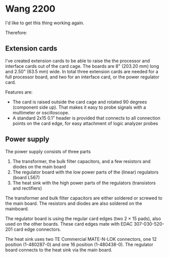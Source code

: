 # Wang 2200

I'd like to get this thing working again.

Therefore:

## Extension cards

I've created extension cards to be able to raise the the processor and interface cards out of the card cage. The boards are 8" (203.20 mm) long 
and 2.50" (63.5 mm) wide. In total three extension cards are needed for a full processor board, and two for an interface card, or the power regulator
card.

Features are:

- The card is raised outside the card cage and rotated 90 degrees (component side up). That makes it easy to probe signals with a multimeter or oscilloscope.
- A standard 2x15 0.1" header is provided that connects to all connection points on the card edge, for easy attachment of logic analyzer probes

## Power supply

The power supply consists of three parts

1. The transformer, the bulk filter capacitors, and a few resistors and diodes on the main board
2. The regulator board with the low power parts of the (linear) regulators (board L567)
3. The heat sink with the high power parts of the regulators (transistors and rectifiers)

The transformer and bulk filter capacitors are either soldered or screwed to the main board. The resistors and diodes are also soldered on the mainboard.

The regulator board is using the regular card edges (two 2 &times; 15 pads), also used on the other boards. These card edges mate with EDAC 307-030-520-201 card edge connectors.

The heat sink uses two TE Commercial MATE-N-LOK connectors, one 12 position (1-480287-0) and one 16 position (1-480438-0). The regulator board connects to the heat sink via the main board.
